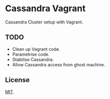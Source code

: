 # Cassandra Vagrant

Cassandra Cluster setup with Vagrant.

## TODO
- Clean up Vagrant code.
- Parametrise code.
- Stabilise Cassandra.
- Allow Cassandra access from ghost machine.

## License
[MIT](https://choosealicense.com/licenses/mit/).
